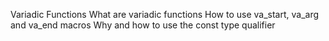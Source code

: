 Variadic Functions
What are variadic functions
How to use va_start, va_arg and va_end macros
Why and how to use the const type qualifier
